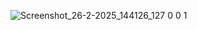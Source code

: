 ![Screenshot_26-2-2025_144126_127 0 0 1](https://github.com/user-attachments/assets/ce42f82a-3e01-4746-80ea-acc67d4cffae)
